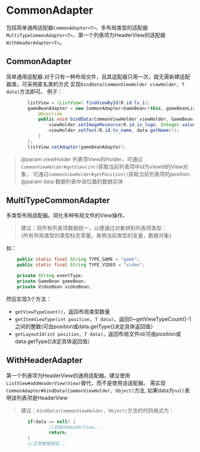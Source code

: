 # CommonAdapter
包括简单通用适配器`CommonAdapter<T>`、多布局类型的适配器`MultiTypeCommonAdapter<T>`、第一个列表项为HeaderView的适配器`WithHeaderAdapter<T>`。
## CommonAdapter<T>
简单通用适配器.对于只有一种布局文件，且其适配器只用一次，就无需新建适配器类，可采用匿名类的方式
实现`bindData(CommonViewHolder viewHolder, T data)`方法即可。
例子：
```java
        listView = (ListView) findViewById(R.id.lv_1);
        gameBeanAdapter = new CommonAdapter<GameBean>(this, gameBeanList, R.layout.listitem_game) {
            @Override
            public void bindData(CommonViewHolder viewHolder, GameBean data) {
                viewHolder.setImageResource(R.id.iv_logo, Integer.valueOf(data.getImg_url()));
                viewHolder.setText(R.id.tv_name, data.getName());
            }
        };
        listView.setAdapter(gameBeanAdapter);
```
> @param viewHolder  列表项View的Holder，可通过`CommonViewHolder#getView(int)`获取当前列表项中id为viewId的View对象，
可通过`CommonViewHolder#getPosition()`获取当前列表项的position.<br/>
> @param data  数据列表中该位置的数据实体
     
## MultiTypeCommonAdapter<T>
多类型布局适配器。简化多种布局文件的View操作。

> 建议：将所有列表项数据统一，以便通过对象辨别列表项类型：</br>{所有布局类型的类型标志常量，表明当前类型的变量，数据对象}

如：
```java
    public static final String TYPE_GAME = "game";
    public static final String TYPE_VIDEO = "video";

    private String eventType;
    private GameBean gameBean;
    private VideoBean videoBean;
```
然后实现3个方法：
- `getViewTypeCount()`，返回布局类型数量
- `getItemViewType(int position, T data)`，返回0~getViewTypeCount()-1之间的整数(可由position或data.getType()决定具体返回值）
- `getLayoutId(int position, T data)`，返回布局文件id(可由position或data.getType()决定具体返回值）

## WithHeaderAdapter<T>
第一个列表项为HeaderView的通用适配器。建议使用`ListView#addHeaderView(View)`替代，而不是使用该适配器。
需实现`CommonAdapter#bindData(CommonViewHolder, Object)`方法,
如果data为`null`表明该列表项是HeaderView

> 建议：`bindData(CommonViewHolder, Object)`方法的代码格式为：

```java
        if(data == null) {
                //初始化HeaderView...
                return;
        }
        //正常数据绑定...
```
 
